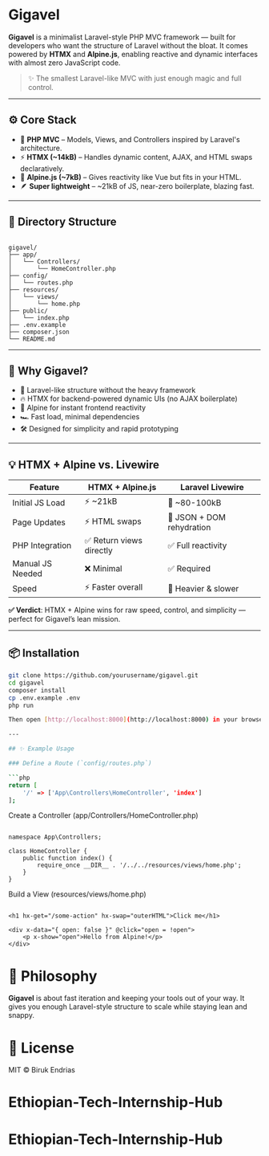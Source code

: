 # Gigavel

**Gigavel** is a minimalist Laravel-style PHP MVC framework — built for developers who want the structure of Laravel without the bloat. It comes powered by **HTMX** and **Alpine.js**, enabling reactive and dynamic interfaces with almost zero JavaScript code.

> ✨ The smallest Laravel-like MVC with just enough magic and full control.

---

## ⚙️ Core Stack

- 🐘 **PHP MVC** – Models, Views, and Controllers inspired by Laravel's architecture.
- ⚡ **HTMX (~14kB)** – Handles dynamic content, AJAX, and HTML swaps declaratively.
- 🔮 **Alpine.js (~7kB)** – Gives reactivity like Vue but fits in your HTML.
- 🪶 **Super lightweight** – ~21kB of JS, near-zero boilerplate, blazing fast.

---

## 📁 Directory Structure

```

gigavel/
├── app/
│   └── Controllers/
│       └── HomeController.php
├── config/
│   └── routes.php
├── resources/
│   └── views/
│       └── home.php
├── public/
│   └── index.php
├── .env.example
├── composer.json
└── README.md

```

---

## 🚀 Why Gigavel?

- 🧠 Laravel-like structure without the heavy framework
- 🔥 HTMX for backend-powered dynamic UIs (no AJAX boilerplate)
- 🧬 Alpine for instant frontend reactivity
- 🏎️ Fast load, minimal dependencies
- 🛠️ Designed for simplicity and rapid prototyping

---

## 💡 HTMX + Alpine vs. Livewire

| Feature              | HTMX + Alpine.js        | Laravel Livewire          |
|----------------------|-------------------------|----------------------------|
| Initial JS Load      | ⚡ ~21kB                 | 🐘 ~80-100kB               |
| Page Updates         | ⚡ HTML swaps            | 🐢 JSON + DOM rehydration |
| PHP Integration      | ✅ Return views directly | ✅ Full reactivity         |
| Manual JS Needed     | ❌ Minimal               | ✅ Required                |
| Speed                | ⚡ Faster overall        | 🐢 Heavier & slower        |

**✅ Verdict**: HTMX + Alpine wins for raw speed, control, and simplicity — perfect for Gigavel’s lean mission.

---

## 📦 Installation

```bash
git clone https://github.com/yourusername/gigavel.git
cd gigavel
composer install
cp .env.example .env
php run

Then open [http://localhost:8000](http://localhost:8000) in your browser.

---

## ✨ Example Usage

### Define a Route (`config/routes.php`)

```php
return [
    '/' => ['App\Controllers\HomeController', 'index']
];
```


Create a Controller (app/Controllers/HomeController.php)

```

namespace App\Controllers;

class HomeController {
    public function index() {
        require_once __DIR__ . '/../../resources/views/home.php';
    }
}

```

Build a View (resources/views/home.php)

```

<h1 hx-get="/some-action" hx-swap="outerHTML">Click me</h1>

<div x-data="{ open: false }" @click="open = !open">
    <p x-show="open">Hello from Alpine!</p>
</div>
```


# 🧪 Philosophy

**Gigavel** is about fast iteration and keeping your tools out of your way.
It gives you enough Laravel-style structure to scale while staying lean and snappy.
  
# 📜 License

MIT © Biruk Endrias






# Ethiopian-Tech-Internship-Hub
# Ethiopian-Tech-Internship-Hub

